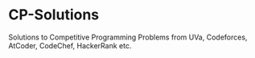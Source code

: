 # CP-Solutions
 Solutions to Competitive Programming Problems from UVa, Codeforces, AtCoder, CodeChef, HackerRank etc.
